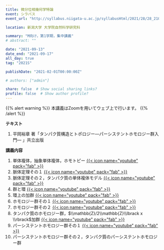 ```yaml
---
title: 微分位相幾何学特論
event: シラバス
event_url: "http://syllabus.niigata-u.ac.jp/syllabusHtml/2021/28/28_210F3163_ja_JP.html"

location: 新潟大学 大学院自然科学研究科

summary: "M向け，第1学期，集中講義"
# abstract: ""

date: "2021-09-13"
date_end: "2021-09-17"
all_day: true
tag: "2021S"

publishDate: "2021-02-01T00:00:00Z"

# authors: ["admin"]

share: false  # Show social sharing links?
profile: false  # Show author profile?
---
```

{{% alert warning %}}
本講義はZoomを用いてウェブ上で行います。
{{% /alert %}}

**テキスト**

1. 平岡裕章 著「タンパク質構造とトポロジー―パーシステントホモロジー群入門― 」共立出版

**講義内容**

1. 単体複体，抽象単体複体，ホモトピー
	[{{< icon name="youtube" pack="fab" >}}](https://youtu.be/kAvmwyo4wCc)
2. 脈体定理その１
	[{{< icon name="youtube" pack="fab" >}}](https://youtu.be/3S_YfM_wlJ0)
3. 脈体定理その２，タンパク質の単体複体モデル
	[{{< icon name="youtube" pack="fab" >}}](https://youtu.be/TOJGQ2GpfFc)
4. 群と環
	[{{< icon name="youtube" pack="fab" >}}](https://youtu.be/pHYPFhZLwyI)
5. 環上の加群
	[{{< icon name="youtube" pack="fab" >}}](https://youtu.be/s44ZlC0ruXA)
6. ホモロジー群その１
	[{{< icon name="youtube" pack="fab" >}}](https://youtu.be/waBOf4A6wMk)
7. ホモロジー群その２
	[{{< icon name="youtube" pack="fab" >}}](https://youtu.be/8II3MP4Sepw)
8. タンパク質のホモロジー群，$\\mathbb{Z}/2\\mathbb{Z}\\lbrack x \\rbrack$加群
	[{{< icon name="youtube" pack="fab" >}}](https://youtu.be/PwS819CscY4)
9. パーシステントホモロジー群その１
	[{{< icon name="youtube" pack="fab" >}}](https://youtu.be/mfpaQqDYurA)
10. パーシステントホモロジー群その２，タンパク質のパーシステントホモロジー群